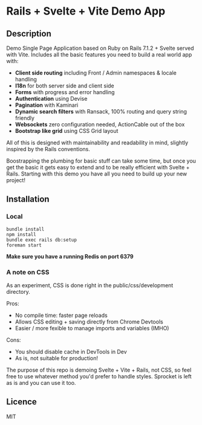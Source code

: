 # Rails + Svelte + Vite Demo App

## Description

Demo Single Page Application based on Ruby on Rails 7.1.2 + Svelte served with Vite.
Includes all the basic features you need to build a real world app with:

- **Client side routing** including Front / Admin namespaces & locale handling
- **I18n** for both server side and client side
- **Forms** with progress and error handling
- **Authentication** using Devise
- **Pagination** with Kaminari
- **Dynamic search filters** with Ransack, 100% routing and query string friendly
- **Websockets** zero configuration needed, ActionCable out of the box
- **Bootstrap like grid** using CSS Grid layout

All of this is designed with maintainability and readability in mind, slightly inspired by the Rails conventions.

Boostrapping the plumbing for basic stuff can take some time, but once you get the basic it
gets easy to extend and to be really efficient with Svelte + Rails. Starting with this demo you have 
all you need to build up your new project!

## Installation

### Local

```
bundle install
npm install
bundle exec rails db:setup
foreman start
```

**Make sure you have a running Redis on port 6379**


### A note on CSS
As an experiment, CSS is done right in the public/css/development directory.

Pros:
- No compile time: faster page reloads
- Allows CSS editing + saving directly from Chrome Devtools
- Easier / more fexible to manage imports and variables (IMHO)

Cons:
- You should disable cache in DevTools in Dev
- As is, not suitable for production!

The purpose of this repo is demoing Svelte + Vite + Rails, not CSS, so feel free to use whatever method 
you'd prefer to handle styles. Sprocket is left as is and you can use it too.

## Licence

MIT
